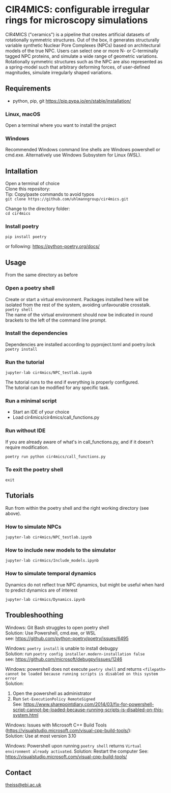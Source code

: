 # CIR4MICS: **c**onfigurable **i**rregular **r**ings **for** **mic**roscopy **s**imulations 
CIR4MICS ("ceramics") is a pipeline that creates artificial datasets of rotationally symmetric structures. 
Out of the box, it generates structurally variable synthetic Nuclear Pore Complexes (NPCs) based on architectural models of the true NPC. 
Users can select one or more N- or C-terminally tagged NPC proteins, and simulate a wide range of geometric variations. 
Rotationally symmetric structures such as the NPC are also represented as a spring-model such that arbitrary deforming forces, 
of user-defined magnitudes, simulate irregularly shaped variations. 

## Requirements    
- python, pip, git
https://pip.pypa.io/en/stable/installation/ 

### Linux, macOS
Open a terminal where you want to install the project  

### Windows 
Recommended Windows command line shells are Windows powershell or cmd.exe. 
Alternatively use Windows Subsystem for Linux (WSL). 


## Intallation 
Open a terminal of choice  
Clone this repository:  
Tip: Copy/paste commands to avoid typos  
`git clone https://github.com/uhlmanngroup/cir4mics.git`  

Change to the directory folder:  
`cd cir4mics`  

### Install poetry 
`pip install poetry`

or following: 
https://python-poetry.org/docs/ 

## Usage
From the same directory as before 

### Open a poetry shell
Create or start a virtual environment. Packages installed here will be isolated from the rest of the system, avoiding unfavourable crosstalk.  
`poetry shell`  
The name of the virtual environment should now be indicated in round brackets to the left of the command line prompt. 

### Install the dependencies 
Dependencies are installed according to pyproject.toml and poetry.lock  
`poetry install`  

### Run the tutorial 
`jupyter-lab cir4mics/NPC_testlab.ipynb`

The tutorial runs to the end if everything is properly configured.  
The tutorial can be modified for any specific task.  

### Run a minimal script 

- Start an IDE of your choice 
- Load cir4mics/cir4mics/call_functions.py

### Run without IDE 
If you are already aware of what's in call_functions.py, and if it doesn't require modification.  

`poetry run python cir4mics/call_functions.py`  


### To exit the poetry shell 
`exit` 


## Tutorials 
Run from within the poetry shell and the right working directory (see above).  
### How to simulate NPCs 
`jupyter-lab cir4mics/NPC_testlab.ipynb`

### How to include new models to the simulator 
`jupyter-lab cir4mics/Include_models.ipynb`

### How to simulate temporal dynamics 
Dynamics do not reflect true NPC dynamics, but might be useful when hard to predict dynamics are of interest 

`jupyter-lab cir4mics/Dynamics.ipynb` 


## Troubleshoothing 

Windows: Git Bash struggles to open poetry shell  
Solution: Use Powershell, cmd.exe, or WSL  
see: https://github.com/python-poetry/poetry/issues/6495  

Windows: `poetry install` is unable to install debugpy  
Solution: run `poetry config installer.modern-installation false`  
see: https://github.com/microsoft/debugpy/issues/1246  

Windows: powershell does not execute `poetry shell` and returns 
`<filepath> cannot be loaded because running scripts is disabled on this system error`  
Solution:  
1. Open the powershell as administrator  
2. Run `Set-ExecutionPolicy RemoteSigned`  
See: https://www.sharepointdiary.com/2014/03/fix-for-powershell-script-cannot-be-loaded-because-running-scripts-is-disabled-on-this-system.html  

Windows: Issues with Microsoft C++ Build Tools (https://visualstudio.microsoft.com/visual-cpp-build-tools/):  
Solution: Use at most version 3.10  

Windows: Powershell upon running `poetry shell` returns `Virtual environment already activated`. 
Solution: Restart the computer 
See: https://visualstudio.microsoft.com/visual-cpp-build-tools/ 


## Contact 
theiss@ebi.ac.uk 
